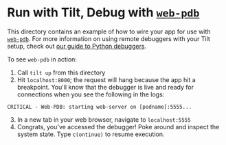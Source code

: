 # Run with Tilt, Debug with [`web-pdb`](https://github.com/romanvm/python-web-pdb)

This directory contains an example of how to wire your app for use with [`web-pdb`](https://github.com/romanvm/python-web-pdb). For more information on using remote debuggers with your Tilt setup, check out [our guide to Python debuggers](https://docs.tilt.dev/debuggers_python.html).

To see `web-pdb` in action:

1. Call `tilt up` from this directory
2. Hit `localhost:8000`; the request will hang because the app hit a breakpoint. You'll know that the debugger is live and ready for connections when you see the following in the logs:
  ```
  CRITICAL - Web-PDB: starting web-server on [podname]:5555...
  ```
3. In a new tab in your web browser, navigate to `localhost:5555`
4. Congrats, you've accessed the debugger! Poke around and inspect the system state. Type `c(ontinue)` to resume execution.
